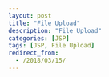 ```yaml
---
layout: post
title: "File Upload"
description: "File Upload"
categories: [JSP]
tags: [JSP, File Upload]
redirect_from:
  - /2018/03/15/
---
```




